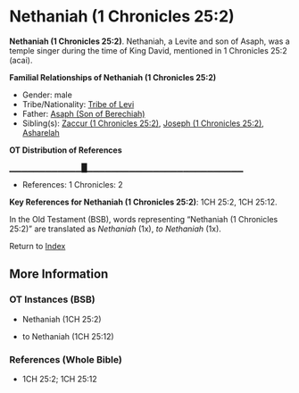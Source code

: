 # Nethaniah (1 Chronicles 25:2)
**Nethaniah (1 Chronicles 25:2)**. 
Nethaniah, a Levite and son of Asaph, was a temple singer during the time of King David, mentioned in 1 Chronicles 25:2 (acai). 




**Familial Relationships of Nethaniah (1 Chronicles 25:2)**


* Gender: male
* Tribe/Nationality: [Tribe of Levi](../../../groups/md/acai/Levi.md)
* Father: [Asaph (Son of Berechiah)](Asaph.2.md)
* Sibling(s): [Zaccur (1 Chronicles 25:2)](Zaccur.4.md), [Joseph (1 Chronicles 25:2)](Joseph.12.md), [Asharelah](Asharelah.md)


**OT Distribution of References**

▁▁▁▁▁▁▁▁▁▁▁▁█▁▁▁▁▁▁▁▁▁▁▁▁▁▁▁▁▁▁▁▁▁▁▁▁▁▁
* References: 1 Chronicles: 2



**Key References for Nethaniah (1 Chronicles 25:2)**: 
1CH 25:2, 1CH 25:12. 


In the Old Testament (BSB), words representing “Nethaniah (1 Chronicles 25:2)” are translated as 
*Nethaniah* (1x), *to Nethaniah* (1x). 




Return to [Index](00-Index.md)

## More Information

### OT Instances (BSB)

* Nethaniah (1CH 25:2)

* to Nethaniah (1CH 25:12)



### References (Whole Bible)

* 1CH 25:2; 1CH 25:12



